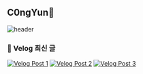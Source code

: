 ## C0ngYun👋

![header](https://capsule-render.vercel.app/api?type=soft-rounded&color=green&height=120&section=header&text=안녕하세요%20congyun%20입니다&fontSize=40&animation=fade&icon=🐣)

### 📝 Velog 최신 글

[![Velog Post 1](https://velog-readme-stats.vercel.app/api?name=congyun)](https://velog.io/@congyun/posts)
[![Velog Post 2](https://velog-readme-stats.vercel.app/api?name=congyun)](https://velog.io/@congyun/posts)
[![Velog Post 3](https://velog-readme-stats.vercel.app/api?name=congyun)](https://velog.io/@congyun/posts)




